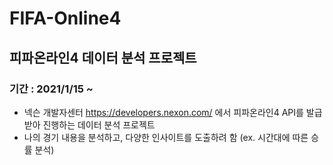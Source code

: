 # FIFA-Online4

## 피파온라인4 데이터 분석 프로젝트

### 기간 : 2021/1/15 ~ 

- 넥슨 개발자센터 https://developers.nexon.com/ 에서 피파온라인4 API를 발급 받아 진행하는 데이터 분석 프로젝트
- 나의 경기 내용을 분석하고, 다양한 인사이트를 도출하려 함 (ex. 시간대에 따른 승률 분석)
